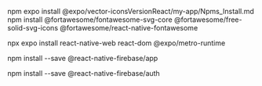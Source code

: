 npm expo install @expo/vector-iconsVersionReact/my-app/Npms_Install.md
npm install @fortawesome/fontawesome-svg-core @fortawesome/free-solid-svg-icons @fortawesome/react-native-fontawesome

npx expo install react-native-web react-dom @expo/metro-runtime

npm install --save @react-native-firebase/app

npm install --save @react-native-firebase/auth

